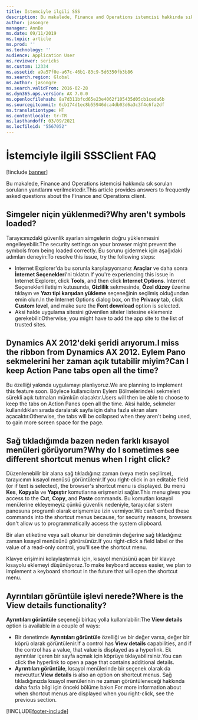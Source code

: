 ```yaml
---
title: İstemciyle ilgili SSS
description: Bu makalede, Finance and Operations istemcisi hakkında sık sorulan soruların yanıtlarını verilmektedir.
author: jasongre
manager: AnnBe
ms.date: 09/11/2019
ms.topic: article
ms.prod: ''
ms.technology: ''
audience: Application User
ms.reviewer: sericks
ms.custom: 12334
ms.assetid: a9a57f0e-a67c-46b1-83c9-5d6350fb3b86
ms.search.region: Global
ms.author: jasongre
ms.search.validFrom: 2016-02-28
ms.dyn365.ops.version: AX 7.0.0
ms.openlocfilehash: 8a7d311bfcd65e23e4062f105435d05cb1ceda6b
ms.sourcegitcommit: 6cb174d1ec8b55946dca4db03d6a3c3f4c6fa2df
ms.translationtype: HT
ms.contentlocale: tr-TR
ms.lasthandoff: 03/09/2021
ms.locfileid: "5567052"
---
```

# <a name="client-faq"></a><span data-ttu-id="e223b-103">İstemciyle ilgili SSS</span><span class="sxs-lookup"><span data-stu-id="e223b-103">Client FAQ</span></span>

[!include [banner](../includes/banner.md)]

<span data-ttu-id="e223b-104">Bu makalede, Finance and Operations istemcisi hakkında sık sorulan soruların yanıtlarını verilmektedir.</span><span class="sxs-lookup"><span data-stu-id="e223b-104">This article provides answers to frequently asked questions about the Finance and Operations client.</span></span>

## <a name="why-arent-symbols-loaded"></a><span data-ttu-id="e223b-105">Simgeler niçin yüklenmedi?</span><span class="sxs-lookup"><span data-stu-id="e223b-105">Why aren't symbols loaded?</span></span>

<span data-ttu-id="e223b-106">Tarayıcınızdaki güvenlik ayarları simgelerin doğru yüklenmesini engelleyebilir.</span><span class="sxs-lookup"><span data-stu-id="e223b-106">The security settings on your browser might prevent the symbols from being loaded correctly.</span></span> <span data-ttu-id="e223b-107">Bu sorunu gidermek için aşağıdaki adımları deneyin:</span><span class="sxs-lookup"><span data-stu-id="e223b-107">To resolve this issue, try the following steps:</span></span>

- <span data-ttu-id="e223b-108">Internet Explorer'da bu sorunla karşılaşıyorsanız **Araçlar** ve daha sonra **İnternet Seçenekleri**'ni tıklatın.</span><span class="sxs-lookup"><span data-stu-id="e223b-108">If you're experiencing this issue in Internet Explorer, click **Tools**, and then click **Internet Options**.</span></span> <span data-ttu-id="e223b-109">İnternet Seçenekleri iletişim kutusunda, **Gizlilik** sekmesinde, **Özel düzey** üzerine tıklayın ve **Yazı tipi karşıdan yükleme** seçeneğinin seçilmiş olduğundan emin olun.</span><span class="sxs-lookup"><span data-stu-id="e223b-109">In the Internet Options dialog box, on the **Privacy** tab, click **Custom level**, and make sure the **Font download** option is selected.</span></span>
- <span data-ttu-id="e223b-110">Aksi halde uygulama sitesini güvenilen siteler listesine eklemeniz gerekebilir.</span><span class="sxs-lookup"><span data-stu-id="e223b-110">Otherwise, you might have to add the app site to the list of trusted sites.</span></span>

## <a name="i-miss-the-ribbon-from-dynamics-ax-2012-can-i-keep-action-pane-tabs-open-all-the-time"></a><span data-ttu-id="e223b-111">Dynamics AX 2012'deki şeridi arıyorum.</span><span class="sxs-lookup"><span data-stu-id="e223b-111">I miss the ribbon from Dynamics AX 2012.</span></span> <span data-ttu-id="e223b-112">Eylem Pano sekmelerini her zaman açık tutabilir miyim?</span><span class="sxs-lookup"><span data-stu-id="e223b-112">Can I keep Action Pane tabs open all the time?</span></span>

<span data-ttu-id="e223b-113">Bu özelliği yakında uygulamayı planlıyoruz.</span><span class="sxs-lookup"><span data-stu-id="e223b-113">We are planning to implement this feature soon.</span></span> <span data-ttu-id="e223b-114">Böylece kullanıcıların Eylem Bölmelerindeki sekmeleri sürekli açık tutmaları mümkün olacaktır.</span><span class="sxs-lookup"><span data-stu-id="e223b-114">Users will then be able to choose to keep the tabs on Action Panes open all the time.</span></span> <span data-ttu-id="e223b-115">Aksi halde, sekmeler kullanıldıkları sırada daralarak sayfa için daha fazla ekran alanı açacaktır.</span><span class="sxs-lookup"><span data-stu-id="e223b-115">Otherwise, the tabs will be collapsed when they aren't being used, to gain more screen space for the page.</span></span>

## <a name="why-do-i-sometimes-see-different-shortcut-menus-when-i-right-click"></a><span data-ttu-id="e223b-116">Sağ tıkladığımda bazen neden farklı kısayol menüleri görüyorum?</span><span class="sxs-lookup"><span data-stu-id="e223b-116">Why do I sometimes see different shortcut menus when I right click?</span></span>

<span data-ttu-id="e223b-117">Düzenlenebilir bir alana sağ tıkladığınız zaman (veya metin seçilirse), tarayıcının kısayol menüsü görüntülenir.</span><span class="sxs-lookup"><span data-stu-id="e223b-117">If you right-click in an editable field (or if text is selected), the browser's shortcut menu is displayed.</span></span> <span data-ttu-id="e223b-118">Bu menü **Kes**, **Kopyala** ve **Yapıştır** komutlarına erişmenizi sağlar.</span><span class="sxs-lookup"><span data-stu-id="e223b-118">This menu gives you access to the **Cut**, **Copy**, and **Paste** commands.</span></span> <span data-ttu-id="e223b-119">Bu komutları kısayol menülerine ekleyemeyiz çünkü güvenlik nedeniyle, tarayıcılar sistem panosuna programlı olarak erişmemize izin vermiyor.</span><span class="sxs-lookup"><span data-stu-id="e223b-119">We can't embed these commands into the shortcut menus because, for security reasons, browsers don't allow us to programmatically access the system clipboard.</span></span>

<span data-ttu-id="e223b-120">Bir alan etiketine veya salt okunur bir denetimin değerine sağ tıkladığınız zaman kısayol menüsünü görürsünüz.</span><span class="sxs-lookup"><span data-stu-id="e223b-120">If you right-click a field label or the value of a read-only control, you'll see the shortcut menu.</span></span>

<span data-ttu-id="e223b-121">Klavye erişimini kolaylaştırmak için, kısayol menüsünü açan bir klavye kısayolu eklemeyi düşünüyoruz.</span><span class="sxs-lookup"><span data-stu-id="e223b-121">To make keyboard access easier, we plan to implement a keyboard shortcut in the future that will open the shortcut menu.</span></span>

## <a name="where-is-the-view-details-functionality"></a><span data-ttu-id="e223b-122">Ayrıntıları görüntüle işlevi nerede?</span><span class="sxs-lookup"><span data-stu-id="e223b-122">Where is the View details functionality?</span></span>

<span data-ttu-id="e223b-123">**Ayrıntıları görüntüle** seçeneği birkaç yolla kullanılabilir:</span><span class="sxs-lookup"><span data-stu-id="e223b-123">The **View details** option is available in a couple of ways:</span></span>

- <span data-ttu-id="e223b-124">Bir denetimde **Ayrıntıları görüntüle** özelliği ve bir değer varsa, değer bir köprü olarak görüntülenir.</span><span class="sxs-lookup"><span data-stu-id="e223b-124">If a control has **View details** capabilities, and if the control has a value, that value is displayed as a hyperlink.</span></span> <span data-ttu-id="e223b-125">Ek ayrıntılar içeren bir sayfa açmak için köprüye tıklayabilirsiniz.</span><span class="sxs-lookup"><span data-stu-id="e223b-125">You can click the hyperlink to open a page that contains additional details.</span></span>
- <span data-ttu-id="e223b-126">**Ayrıntıları görüntüle**, kısayol menülerinde bir seçenek olarak da mevcuttur.</span><span class="sxs-lookup"><span data-stu-id="e223b-126">**View details** is also an option on shortcut menus.</span></span> <span data-ttu-id="e223b-127">Sağ tıkladığınızda kısayol menülerinin ne zaman görüntüleneceği hakkında daha fazla bilgi için önceki bölüme bakın.</span><span class="sxs-lookup"><span data-stu-id="e223b-127">For more information about when shortcut menus are displayed when you right-click, see the previous section.</span></span>


[!INCLUDE[footer-include](../../../includes/footer-banner.md)]